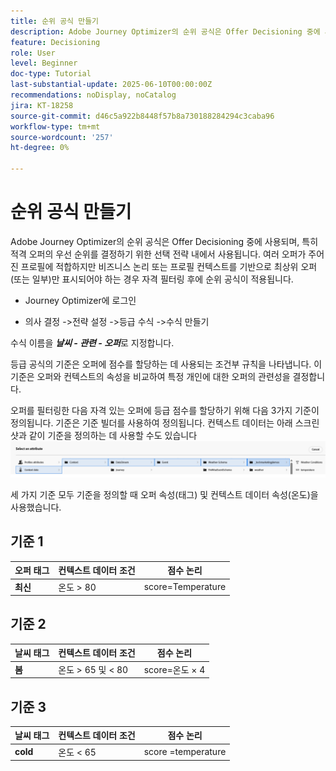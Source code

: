 ```yaml
---
title: 순위 공식 만들기
description: Adobe Journey Optimizer의 순위 공식은 Offer Decisioning 중에 사용되며, 특히 적격 오퍼의 우선 순위를 결정하기 위한 선택 전략 내에서 사용됩니다.
feature: Decisioning
role: User
level: Beginner
doc-type: Tutorial
last-substantial-update: 2025-06-10T00:00:00Z
recommendations: noDisplay, noCatalog
jira: KT-18258
source-git-commit: d46c5a922b8448f57b8a730188284294c3caba96
workflow-type: tm+mt
source-wordcount: '257'
ht-degree: 0%

---
```


# 순위 공식 만들기

Adobe Journey Optimizer의 순위 공식은 Offer Decisioning 중에 사용되며, 특히 적격 오퍼의 우선 순위를 결정하기 위한 선택 전략 내에서 사용됩니다. 여러 오퍼가 주어진 프로필에 적합하지만 비즈니스 논리 또는 프로필 컨텍스트를 기반으로 최상위 오퍼(또는 일부)만 표시되어야 하는 경우 자격 필터링 후에 순위 공식이 적용됩니다.

* Journey Optimizer에 로그인

* 의사 결정 ->전략 설정 ->등급 수식 ->수식 만들기

수식 이름을 _&#x200B;**날씨 - 관련 - 오퍼**&#x200B;_&#x200B;로 지정합니다.



등급 공식의 기준은 오퍼에 점수를 할당하는 데 사용되는 조건부 규칙을 나타냅니다. 이 기준은 오퍼와 컨텍스트의 속성을 비교하여 특정 개인에 대한 오퍼의 관련성을 결정합니다.

오퍼를 필터링한 다음 자격 있는 오퍼에 등급 점수를 할당하기 위해 다음 3가지 기준이 정의됩니다. 기준은 기준 빌더를 사용하여 정의됩니다. 컨텍스트 데이터는 아래 스크린샷과 같이 기준을 정의하는 데 사용할 수도 있습니다
![context-data](assets/context-data.png)

세 가지 기준 모두 기준을 정의할 때 오퍼 속성(태그) 및 컨텍스트 데이터 속성(온도)을 사용했습니다.

## 기준 1

| **오퍼 태그** | **컨텍스트 데이터 조건** | **점수 논리** |
|------------------|---------------------|-------------------------------------|
| **최신** | 온도 > 80 | score=Temperature |


## 기준 2

| **날씨 태그** | **컨텍스트 데이터 조건** | **점수 논리** |
|------------------|---------------------------|----------------------------------------------|
| **봄** | 온도 > 65 및 &lt; 80 | score=온도 × 4 |

## 기준 3

| **날씨 태그** | **컨텍스트 데이터 조건** | **점수 논리** |
|------------------|---------------------------|----------------------------------------------|
| **cold** | 온도 &lt; 65 | score =temperature |
